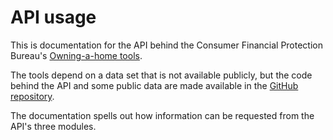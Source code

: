 # API usage

This is documentation for the API behind the Consumer Financial Protection Bureau's [Owning-a-home tools](http://www.consumerfinance.gov/owning-a-home/).

The tools depend on a data set that is not available publicly, but the code behind the API and some public data are made available in the [GitHub repository](https://github.com/cfpb/owning-a-home-api).

The documentation spells out how information can be requested from the API's three modules.
